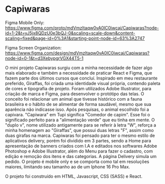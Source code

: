# Capiwaras

Figma Mobile Only: https://www.figma.com/proto/mdVmzltaqw0vA0lC0iwcaj/Capiwaras?node-id=1-2&t=yJ5jx8QDzU0e3bQJ-0&scaling=scale-down&content-scaling=fixed&page-id=0%3A1&starting-point-node-id=63%3A2747

Figma Screen Organization: https://www.figma.com/design/mdVmzltaqw0vA0lC0iwcaj/Capiwaras?node-id=0-1&t=d3XebypgrVGX44T5-1

O mini projeto Capiwaras surgiu com a minha necessidade de fazer algo mais elaborado e também a necessidade de praticar React e Figma, que fazem parte dos últimos cursos que concluí. Inspirado em meu restaurante preferido, Giraffas, foi criada uma identidade visual própria, contendo paleta de cores e tipografia de projeto. Foram utilizados Adobe Illustrator, para criação de marca e Figma, para desenvolver o protótipo das telas. O conceito foi relacionar um animal que tivesse histórico com a fauna brasileira e o hábito de se alimentar de forma saudável, mesmo que sua aparência não indicasse isso. Após pesquisas, o animal escolhido foi a capivara. "Capiwara" em Tupi significa "Comedor de capim". Esse foi o significado perfeito para a "alimentação verde" que eu tinha em mente. O "duplo v", nome utilizado antigamente para se referir à letra "W", reforça a minha homenagem ao "Giraffas", que possui duas letras "F", assim como duas girafas na marca. Capiwaras foi pensado para ter o mesmo estilo de aplicativos delivery, porém foi dividido em 3 partes, sendo a Home para apresentação de banners criados com I.A e editados nos softwares Adobe Photoshop e Adobe Illustrator, além do Menu para fazer o cadastro, com edição e remoção dos itens e das categorias. A página Delivery simula um pedido. O projeto é mobile only e se comporta como tal em resoluções maiores, limitando seu tamanho ao de um Iphone 16 Pro Max.

O projeto foi construído em HTML, Javascript, CSS (SASS) e React.
